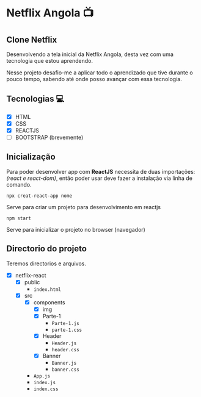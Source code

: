 # Netflix Angola :tv:

## Clone Netflix

Desenvolvendo a tela inicial da Netflix Angola, desta vez com uma tecnologia que estou aprendendo.

Nesse projeto desafio-me a aplicar todo o aprendizado que tive durante o pouco tempo, sabendo até onde posso avançar com essa tecnologia.

## Tecnologias :computer:

- [x] HTML
- [x] CSS
- [x] REACTJS
- [ ] BOOTSTRAP (brevemente)

## Inicialização

Para poder desenvolver app com __ReactJS__ necessita de duas importações: _(react e react-dom)_, então poder usar deve fazer a instalação via linha de comando.

`npx creat-react-app nome`

Serve para criar um projeto para desenvolvimento em reactjs

`npm start`

Serve para inicializar o projeto no browser (navegador)

## Directorio do projeto

Teremos directorios e arquivos.

- [x] netflix-react
  - [x] public
    - `index.html`
  - [x] src
    - [x] components
      - [x] img
      - [x] Parte-1
        - `Parte-1.js`
        - `parte-1.css`
      - [x] Header
        - `Header.js`
        - `header.css`
      - [x] Banner
        - `Banner.js`
        - `banner.css`
    - `App.js`
    - `index.js`
    - `index.css`

